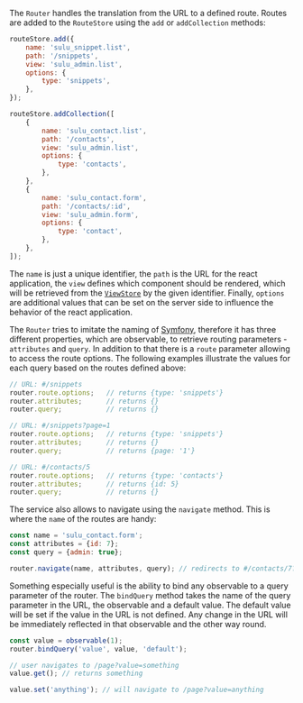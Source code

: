 The `Router` handles the translation from the URL to a defined route. Routes are added to the `RouteStore` using the
`add` or `addCollection` methods:

```javascript
routeStore.add({
    name: 'sulu_snippet.list',
    path: '/snippets',
    view: 'sulu_admin.list',
    options: {
        type: 'snippets',
    },
});

routeStore.addCollection([
    {
        name: 'sulu_contact.list',
        path: '/contacts',
        view: 'sulu_admin.list',
        options: {
            type: 'contacts',
        },
    },
    {
        name: 'sulu_contact.form',
        path: '/contacts/:id',
        view: 'sulu_admin.form',
        options: {
            type: 'contact',
        },
    },
]);
```

The `name` is just a unique identifier, the `path` is the URL for the react application, the `view` defines which
component should be rendered, which will be retrieved from the [`ViewStore`](#viewrenderer) by the given identifier.
Finally, `options` are additional values that can be set on the server side to influence the behavior of the react
application.

The `Router` tries to imitate the naming of [Symfony](https://symfony.com/doc/current/components/http_foundation.html),
therefore it has three different properties, which are observable, to retrieve routing parameters - `attributes` and
`query`. In addition to that there is a `route` parameter allowing to access the route options. The following examples
illustrate the values for each query based on the routes defined above:

```javascript
// URL: #/snippets
router.route.options;   // returns {type: 'snippets'}
router.attributes;      // returns {}
router.query;           // returns {}

// URL: #/snippets?page=1
router.route.options;   // returns {type: 'snippets'}
router.attributes;      // returns {}
router.query;           // returns {page: '1'}

// URL: #/contacts/5
router.route.options;   // returns {type: 'contacts'}
router.attributes;      // returns {id: 5}
router.query;           // returns {}
```

The service also allows to navigate using the `navigate` method. This is where the `name` of the routes are handy:

```javascript
const name = 'sulu_contact.form';
const attributes = {id: 7};
const query = {admin: true};

router.navigate(name, attributes, query); // redirects to #/contacts/7?admin=true
```

Something especially useful is the ability to bind any observable to a query parameter of the router. The `bindQuery`
method takes the name of the query parameter in the URL, the observable and a default value. The default value will be
set if the value in the URL is not defined. Any change in the URL will be immediately reflected in that observable and
the other way round.

```javascript
const value = observable(1);
router.bindQuery('value', value, 'default');

// user navigates to /page?value=something
value.get(); // returns something

value.set('anything'); // will navigate to /page?value=anything
```
